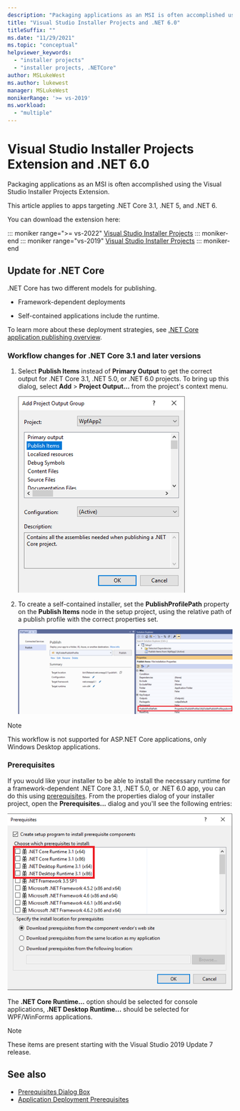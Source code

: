 ```yaml
---
description: "Packaging applications as an MSI is often accomplished using the Visual Studio Installer Projects Extension."
title: "Visual Studio Installer Projects and .NET 6.0"
titleSuffix: ""
ms.date: "11/29/2021"
ms.topic: "conceptual"
helpviewer_keywords:
  - "installer projects"
  - "installer projects, .NETCore"
author: MSLukeWest
ms.author: lukewest
manager: MSLukeWest
monikerRange: '>= vs-2019'
ms.workload:
  - "multiple"
---
```


# Visual Studio Installer Projects Extension and .NET 6.0

Packaging applications as an MSI is often accomplished using the Visual Studio Installer Projects Extension.

This article applies to apps targeting .NET Core 3.1, .NET 5, and .NET 6.

You can download the extension here:

::: moniker range=">= vs-2022"
[Visual Studio Installer Projects](https://marketplace.visualstudio.com/items?itemName=VisualStudioClient.MicrosoftVisualStudio2022InstallerProjects)
::: moniker-end
::: moniker range="vs-2019"
[Visual Studio Installer Projects](https://marketplace.visualstudio.com/items?itemName=VisualStudioClient.MicrosoftVisualStudio2017InstallerProjects)
::: moniker-end

## Update for .NET Core

.NET Core has two different models for publishing.

- Framework-dependent deployments

- Self-contained applications include the runtime.

To learn more about these deployment strategies, see [.NET Core application publishing overview](/dotnet/core/deploying/).

### Workflow changes for .NET Core 3.1 and later versions

1. Select **Publish Items** instead of **Primary Output** to get the correct output for .NET Core 3.1, .NET 5.0, or .NET 6.0 projects.  To bring up this dialog, select **Add** > **Project Output...** from the project's context menu.

    ![The Publish Items output group in the Add Project Output Group dialog](../deployment/media/installer-projects-net-core-publish-items-output.png "Pick Publish Items")

2. To create a self-contained installer, set the **PublishProfilePath** property on the **Publish Items** node in the setup project, using the relative path of a publish profile with the correct properties set.

    ![Setting the publish profile on the Publish Items project output item](../deployment/media/installer-projects-net-core-publish-profile.png "Set Publish Profile")

>[!NOTE]
>This workflow is not supported for ASP.NET Core applications, only Windows Desktop applications.

### Prerequisites

If you would like your installer to be able to install the necessary runtime for a framework-dependent .NET Core 3.1, .NET 5.0, or .NET 6.0 app, you can do this using [prerequisites](../deployment/application-deployment-prerequisites.md).  From the properties dialog of your installer project, open the **Prerequisites...** dialog and you'll see the following entries:

![.NET Core items in the Prerequisites dialog](../deployment/media/installer-projects-net-core-prerequisites.png ".NET Core Prerequisites")

The **.NET Core Runtime...** option should be selected for console applications, **.NET Desktop Runtime...** should be selected for WPF/WinForms applications.

>[!NOTE]
>These items are present starting with the Visual Studio 2019 Update 7 release.

## See also

- [Prerequisites Dialog Box](../ide/reference/prerequisites-dialog-box.md)
- [Application Deployment Prerequisites](../deployment/application-deployment-prerequisites.md)

